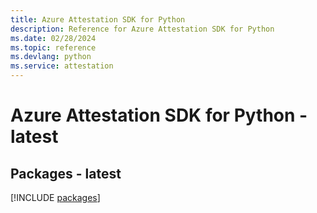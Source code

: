 ```yaml
---
title: Azure Attestation SDK for Python
description: Reference for Azure Attestation SDK for Python
ms.date: 02/28/2024
ms.topic: reference
ms.devlang: python
ms.service: attestation
---
```

# Azure Attestation SDK for Python - latest
## Packages - latest
[!INCLUDE [packages](attestation-index.md)]
